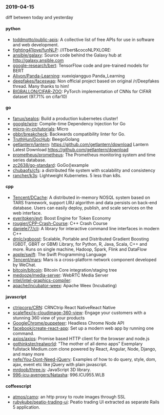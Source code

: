 ### 2019-04-15
diff between today and yesterday

#### python
* [toddmotto/public-apis](https://github.com/toddmotto/public-apis): A collective list of free APIs for use in software and web development.
* [fighting41love/funNLP](https://github.com/fighting41love/funNLP): //ITbert&cocoNLPXLORE:
* [ansible/galaxy](https://github.com/ansible/galaxy): Source code behind the Galaxy hub at http://galaxy.ansible.com
* [google-research/bert](https://github.com/google-research/bert): TensorFlow code and pre-trained models for BERT
* [Alivon/Panda-Learning](https://github.com/Alivon/Panda-Learning):  xuexiqiangguo Panda_Learning 
* [deepfakes/faceswap](https://github.com/deepfakes/faceswap): Non official project based on original /r/Deepfakes thread. Many thanks to him!
* [BIGBALLON/CIFAR-ZOO](https://github.com/BIGBALLON/CIFAR-ZOO): PyTorch implementation of CNNs for CIFAR dataset (97.71% on cifar10)

#### go
* [fanux/sealos](https://github.com/fanux/sealos): Build a production kubernetes cluster!
* [google/wire](https://github.com/google/wire): Compile-time Dependency Injection for Go
* [micro-in-cn/tutorials](https://github.com/micro-in-cn/tutorials): Micro
* [gbbr/breakcheck](https://github.com/gbbr/breakcheck): Backwards compatibility linter for Go.
* [TruthHun/DocHub](https://github.com/TruthHun/DocHub): BeegoGolang
* [getlantern/lantern](https://github.com/getlantern/lantern):  https://github.com/getlantern/download  Lantern Latest Download https://github.com/getlantern/download 
* [prometheus/prometheus](https://github.com/prometheus/prometheus): The Prometheus monitoring system and time series database.
* [zc2638/go-standard](https://github.com/zc2638/go-standard): GoGo()example
* [chubaofs/cfs](https://github.com/chubaofs/cfs): a distributed file system with scalability and consistency
* [rancher/k3s](https://github.com/rancher/k3s): Lightweight Kubernetes. 5 less than k8s.

#### cpp
* [Tencent/DCache](https://github.com/Tencent/DCache): A distributed in-memory NOSQL system based on TARS framework, support LRU algorithm and data persists on back-end database. Users can easily deploy, publish, and scale services on the web interface.
* [everitoken/evt](https://github.com/everitoken/evt): Boost Engine for Token Economy
* [rougier/CPP-Crash-Course](https://github.com/rougier/CPP-Crash-Course): C++ Crash Course
* [daniele77/cli](https://github.com/daniele77/cli): A library for interactive command line interfaces in modern C++
* [dmlc/xgboost](https://github.com/dmlc/xgboost): Scalable, Portable and Distributed Gradient Boosting (GBDT, GBRT or GBM) Library, for Python, R, Java, Scala, C++ and more. Runs on single machine, Hadoop, Spark, Flink and DataFlow
* [apple/swift](https://github.com/apple/swift): The Swift Programming Language
* [Tencent/mars](https://github.com/Tencent/mars): Mars is a cross-platform network component developed by WeChat.
* [bitcoin/bitcoin](https://github.com/bitcoin/bitcoin): Bitcoin Core integration/staging tree
* [medooze/media-server](https://github.com/medooze/media-server): WebRTC Media Server
* [intel/intel-graphics-compiler](https://github.com/intel/intel-graphics-compiler): 
* [apache/incubator-weex](https://github.com/apache/incubator-weex): Apache Weex (Incubating)

#### javascript
* [ctripcorp/CRN](https://github.com/ctripcorp/CRN): CRNCtrip React NativeReact Native
* [scaleflex/js-cloudimage-360-view](https://github.com/scaleflex/js-cloudimage-360-view): Engage your customers with a stunning 360 view of your products
* [GoogleChrome/puppeteer](https://github.com/GoogleChrome/puppeteer): Headless Chrome Node API
* [facebook/create-react-app](https://github.com/facebook/create-react-app): Set up a modern web app by running one command.
* [axios/axios](https://github.com/axios/axios): Promise based HTTP client for the browser and node.js
* [gothinkster/realworld](https://github.com/gothinkster/realworld): "The mother of all demo apps"  Exemplary fullstack Medium.com clone powered by React, Angular, Node, Django, and many more 
* [nefe/You-Dont-Need-jQuery](https://github.com/nefe/You-Dont-Need-jQuery): Examples of how to do query, style, dom, ajax, event etc like jQuery with plain javascript.
* [mrdoob/three.js](https://github.com/mrdoob/three.js): JavaScript 3D library.
* [996-icu-avengers/Natasha](https://github.com/996-icu-avengers/Natasha): 996.ICU955.WLB

#### coffeescript
* [atmos/camo](https://github.com/atmos/camo):  an http proxy to route images through SSL
* [rubykube/peatio-trading-ui](https://github.com/rubykube/peatio-trading-ui): Peatio trading UI extracted as separate Rails 5 application.
